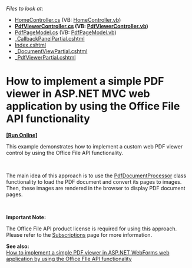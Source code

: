 <!-- default file list -->
*Files to look at*:

* [HomeController.cs](./CS/E5101/Controllers/HomeController.cs) (VB: [HomeController.vb](./VB/E5101/Controllers/HomeController.vb))
* **[PdfViewerController.cs](./CS/E5101/Controllers/PdfViewerController.cs) (VB: [PdfViewerController.vb](./VB/E5101/Controllers/PdfViewerController.vb))**
* [PdfPageModel.cs](./CS/E5101/Models/PdfPageModel.cs) (VB: [PdfPageModel.vb](./VB/E5101/Models/PdfPageModel.vb))
* [_CallbackPanelPartial.cshtml](./CS/E5101/Views/Home/_CallbackPanelPartial.cshtml)
* [Index.cshtml](./CS/E5101/Views/Home/Index.cshtml)
* [_DocumentViewPartial.cshtml](./CS/E5101/Views/PdfViewer/_DocumentViewPartial.cshtml)
* [_PdfViewerPartial.cshtml](./CS/E5101/Views/PdfViewer/_PdfViewerPartial.cshtml)
<!-- default file list end -->
# How to implement a simple PDF viewer in ASP.NET MVC web application by using the Office File API functionality
<!-- run online -->
**[[Run Online]](https://codecentral.devexpress.com/e5101/)**
<!-- run online end -->


<p>This example demonstrates how to implement a custom web PDF viewer control by using the Office File API functionality.</p><br />
<p>The main idea of this approach is to use the <a href="http://documentation.devexpress.com/#DocumentServer/clsDevExpressPdfPdfDocumentProcessortopic"><u>PdfDocumentProcessor</u></a> class functionality to load the PDF document and convert its pages to images. Then, these images are rendered in the browser to display PDF document pages.</p><br />
<p><strong>Important Note:</strong></p><p>The Office File API product license is required for using this approach. Please refer to the <a href="https://www.devexpress.com/Subscriptions/"><u>Subscriptions</u></a> page for more information.</p><p><strong>See also:</strong><strong><br />
</strong><a href="https://www.devexpress.com/Support/Center/p/E5095">How to implement a simple PDF viewer in ASP.NET WebForms web application by using the Office FIle API functionality</a></p>

<br/>


